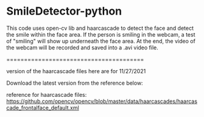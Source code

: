 # SmileDetector-python
This code uses open-cv lib and haarcascade to detect the face and detect the smile within the face area. If the person is smiling in the webcam, a test of "smiling" will show up underneath the face area. At the end, the video of the webcam will be recorded and saved into a .avi video file.

=======================================

version of the haarcascade files here are for 11/27/2021

Download the latest version from the reference below:

reference for haarcascade files: https://github.com/opencv/opencv/blob/master/data/haarcascades/haarcascade_frontalface_default.xml
